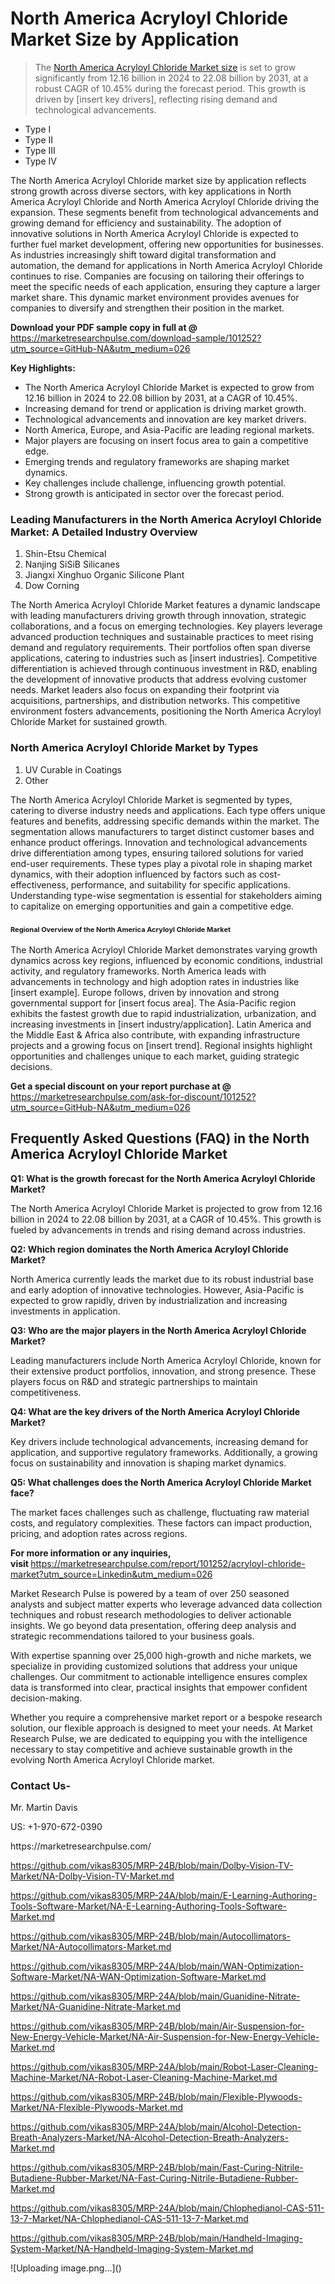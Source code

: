 
<h1>North America Acryloyl Chloride Market&nbsp;Size by Application</h1><blockquote><p>The <a href="https://marketresearchpulse.com/download-sample/101252?utm_source=GitHub-NA&amp;utm_medium=026">North America Acryloyl Chloride Market size</a> is set to grow significantly from 12.16 billion in 2024 to 22.08 billion by 2031, at a robust CAGR of 10.45% during the forecast period. This growth is driven by [insert key drivers], reflecting rising demand and technological advancements.</p></blockquote><ul><li>Type I <li> Type II <li> Type III <li> Type IV</li></ul><p>The North America Acryloyl Chloride market size by application reflects strong growth across diverse sectors, with key applications in North America Acryloyl Chloride and North America Acryloyl Chloride driving the expansion. These segments benefit from technological advancements and growing demand for efficiency and sustainability. The adoption of innovative solutions in North America Acryloyl Chloride is expected to further fuel market development, offering new opportunities for businesses. As industries increasingly shift toward digital transformation and automation, the demand for applications in North America Acryloyl Chloride continues to rise. Companies are focusing on tailoring their offerings to meet the specific needs of each application, ensuring they capture a larger market share. This dynamic market environment provides avenues for companies to diversify and strengthen their position in the market.</p><p><strong>Download your PDF sample copy in full at @ </strong><a href="https://marketresearchpulse.com/download-sample/101252?utm_source=GitHub-NA&amp;utm_medium=026">https://marketresearchpulse.com/download-sample/101252?utm_source=GitHub-NA&amp;utm_medium=026</a></p><p><strong>Key Highlights: </strong></p><ul><li>The North America Acryloyl Chloride Market is expected to grow from 12.16 billion in 2024 to 22.08 billion by 2031, at a CAGR of 10.45%.</li><li>Increasing demand for trend or application is driving market growth.</li><li>Technological advancements and innovation are key market drivers.</li><li>North America, Europe, and Asia-Pacific are leading regional markets.</li><li>Major players are focusing on insert focus area to gain a competitive edge.</li><li>Emerging trends and regulatory frameworks are shaping market dynamics.</li><li>Key challenges include challenge, influencing growth potential.</li><li>Strong growth is anticipated in sector over the forecast period.</li></ul><h3>Leading Manufacturers in the North America Acryloyl Chloride Market: A Detailed Industry Overview</h3><ol><li>Shin-Etsu Chemical</li><li>Nanjing SiSiB Silicanes</li><li>Jiangxi Xinghuo Organic Silicone Plant</li><li>Dow Corning</li></ol><div class="flex max-w-full flex-col flex-grow"><div class="min-h-8 text-message flex w-full flex-col items-end gap-2 whitespace-normal break-words [.text-message+&amp;]:mt-5" dir="auto" data-message-author-role="assistant" data-message-id="fd8432e4-4910-450d-b182-61b7bfb0a01f" data-message-model-slug="gpt-4o"><div class="flex w-full flex-col gap-1 empty:hidden first:pt-[3px]"><div class="markdown prose w-full break-words dark:prose-invert light"><p>The North America Acryloyl Chloride Market features a dynamic landscape with leading manufacturers driving growth through innovation, strategic collaborations, and a focus on emerging technologies. Key players leverage advanced production techniques and sustainable practices to meet rising demand and regulatory requirements. Their portfolios often span diverse applications, catering to industries such as [insert industries]. Competitive differentiation is achieved through continuous investment in R&amp;D, enabling the development of innovative products that address evolving customer needs. Market leaders also focus on expanding their footprint via acquisitions, partnerships, and distribution networks. This competitive environment fosters advancements, positioning the North America Acryloyl Chloride Market for sustained growth.</p></div></div></div></div><h3>North America Acryloyl Chloride Market by Types</h3><ol><li>UV Curable in Coatings <li> Other</li></ol><div class="flex max-w-full flex-col flex-grow"><div class="min-h-8 text-message flex w-full flex-col items-end gap-2 whitespace-normal break-words [.text-message+&amp;]:mt-5" dir="auto" data-message-author-role="assistant" data-message-id="084470be-0bb7-4664-bddf-5156b4f41249" data-message-model-slug="gpt-4o-mini"><div class="flex w-full flex-col gap-1 empty:hidden first:pt-[3px]"><div class="markdown prose w-full break-words dark:prose-invert light"><p>The North America Acryloyl Chloride Market is segmented by types, catering to diverse industry needs and applications. Each type offers unique features and benefits, addressing specific demands within the market. The segmentation allows manufacturers to target distinct customer bases and enhance product offerings. Innovation and technological advancements drive differentiation among types, ensuring tailored solutions for varied end-user requirements. These types play a pivotal role in shaping market dynamics, with their adoption influenced by factors such as cost-effectiveness, performance, and suitability for specific applications. Understanding type-wise segmentation is essential for stakeholders aiming to capitalize on emerging opportunities and gain a competitive edge.</p></div></div></div></div><h3><span style="font-size: 11px;">Regional Overview of the North America Acryloyl Chloride Market</span></h3><div class="flex max-w-full flex-col flex-grow"><div class="min-h-8 text-message flex w-full flex-col items-end gap-2 whitespace-normal break-words [.text-message+&amp;]:mt-5" dir="auto" data-message-author-role="assistant" data-message-id="e9038762-ce64-4e30-91c9-9bd413514231" data-message-model-slug="gpt-4o-mini"><div class="flex w-full flex-col gap-1 empty:hidden first:pt-[3px]"><div class="markdown prose w-full break-words dark:prose-invert light"><p>The North America Acryloyl Chloride Market demonstrates varying growth dynamics across key regions, influenced by economic conditions, industrial activity, and regulatory frameworks. North America leads with advancements in technology and high adoption rates in industries like [insert example]. Europe follows, driven by innovation and strong governmental support for [insert focus area]. The Asia-Pacific region exhibits the fastest growth due to rapid industrialization, urbanization, and increasing investments in [insert industry/application]. Latin America and the Middle East &amp; Africa also contribute, with expanding infrastructure projects and a growing focus on [insert trend]. Regional insights highlight opportunities and challenges unique to each market, guiding strategic decisions.</p></div></div></div></div><p><strong>Get a special discount on your report purchase at @ </strong><a href="https://marketresearchpulse.com/ask-for-discount/101252?utm_source=GitHub-NA&amp;utm_medium=026">https://marketresearchpulse.com/ask-for-discount/101252?utm_source=GitHub-NA&amp;utm_medium=026</a></p><h2>Frequently Asked Questions (FAQ) in the North America Acryloyl Chloride Market</h2><p><strong>Q1: What is the growth forecast for the North America Acryloyl Chloride Market?</strong></p><p>The North America Acryloyl Chloride Market is projected to grow from 12.16 billion in 2024 to 22.08 billion by 2031, at a CAGR of 10.45%. This growth is fueled by advancements in trends and rising demand across industries.</p><p><strong>Q2: Which region dominates the North America Acryloyl Chloride Market?</strong></p><p>North America currently leads the market due to its robust industrial base and early adoption of innovative technologies. However, Asia-Pacific is expected to grow rapidly, driven by industrialization and increasing investments in application.</p><p><strong>Q3: Who are the major players in the North America Acryloyl Chloride Market?</strong></p><p>Leading manufacturers include North America Acryloyl Chloride, known for their extensive product portfolios, innovation, and strong presence. These players focus on R&amp;D and strategic partnerships to maintain competitiveness.</p><p><strong>Q4: What are the key drivers of the North America Acryloyl Chloride Market?</strong></p><p>Key drivers include technological advancements, increasing demand for application, and supportive regulatory frameworks. Additionally, a growing focus on sustainability and innovation is shaping market dynamics.</p><p><strong>Q5: What challenges does the North America Acryloyl Chloride Market face?</strong></p><p>The market faces challenges such as challenge, fluctuating raw material costs, and regulatory complexities. These factors can impact production, pricing, and adoption rates across regions.</p><p><strong>For more information or any inquiries, visit&nbsp;</strong><a href="https://marketresearchpulse.com/report/101252/acryloyl-chloride-market?utm_source=Linkedin&utm_medium=026">https://marketresearchpulse.com/report/101252/acryloyl-chloride-market?utm_source=Linkedin&utm_medium=026</a></p><p>Market Research Pulse is powered by a team of over 250 seasoned analysts and subject matter experts who leverage advanced data collection techniques and robust research methodologies to deliver actionable insights. We go beyond data presentation, offering deep analysis and strategic recommendations tailored to your business goals.</p><p>With expertise spanning over 25,000 high-growth and niche markets, we specialize in providing customized solutions that address your unique challenges. Our commitment to actionable intelligence ensures complex data is transformed into clear, practical insights that empower confident decision-making.</p><p>Whether you require a comprehensive market report or a bespoke research solution, our flexible approach is designed to meet your needs. At Market Research Pulse, we are dedicated to equipping you with the intelligence necessary to stay competitive and achieve sustainable growth in the evolving North America Acryloyl Chloride market.</p><h3><strong>Contact Us-</strong></h3><p>Mr. Martin Davis</p><p>US: +1-970-672-0390</p><p>https://marketresearchpulse.com/</p><p><a href="https://github.com/vikas8305/MRP-24B/blob/main/Dolby-Vision-TV-Market/NA-Dolby-Vision-TV-Market.md">https://github.com/vikas8305/MRP-24B/blob/main/Dolby-Vision-TV-Market/NA-Dolby-Vision-TV-Market.md</a></p><p><a href="https://github.com/vikas8305/MRP-24A/blob/main/E-Learning-Authoring-Tools-Software-Market/NA-E-Learning-Authoring-Tools-Software-Market.md">https://github.com/vikas8305/MRP-24A/blob/main/E-Learning-Authoring-Tools-Software-Market/NA-E-Learning-Authoring-Tools-Software-Market.md</a></p><p><a href="https://github.com/vikas8305/MRP-24B/blob/main/Autocollimators-Market/NA-Autocollimators-Market.md">https://github.com/vikas8305/MRP-24B/blob/main/Autocollimators-Market/NA-Autocollimators-Market.md</a></p><p><a href="https://github.com/vikas8305/MRP-24A/blob/main/WAN-Optimization-Software-Market/NA-WAN-Optimization-Software-Market.md">https://github.com/vikas8305/MRP-24A/blob/main/WAN-Optimization-Software-Market/NA-WAN-Optimization-Software-Market.md</a></p><p><a href="https://github.com/vikas8305/MRP-24A/blob/main/Guanidine-Nitrate-Market/NA-Guanidine-Nitrate-Market.md">https://github.com/vikas8305/MRP-24A/blob/main/Guanidine-Nitrate-Market/NA-Guanidine-Nitrate-Market.md</a></p><p><a href="https://github.com/vikas8305/MRP-24B/blob/main/Air-Suspension-for-New-Energy-Vehicle-Market/NA-Air-Suspension-for-New-Energy-Vehicle-Market.md">https://github.com/vikas8305/MRP-24B/blob/main/Air-Suspension-for-New-Energy-Vehicle-Market/NA-Air-Suspension-for-New-Energy-Vehicle-Market.md</a></p><p><a href="https://github.com/vikas8305/MRP-24A/blob/main/Robot-Laser-Cleaning-Machine-Market/NA-Robot-Laser-Cleaning-Machine-Market.md">https://github.com/vikas8305/MRP-24A/blob/main/Robot-Laser-Cleaning-Machine-Market/NA-Robot-Laser-Cleaning-Machine-Market.md</a></p><p><a href="https://github.com/vikas8305/MRP-24B/blob/main/Flexible-Plywoods-Market/NA-Flexible-Plywoods-Market.md">https://github.com/vikas8305/MRP-24B/blob/main/Flexible-Plywoods-Market/NA-Flexible-Plywoods-Market.md</a></p><p><a href="https://github.com/vikas8305/MRP-24A/blob/main/Alcohol-Detection-Breath-Analyzers-Market/NA-Alcohol-Detection-Breath-Analyzers-Market.md">https://github.com/vikas8305/MRP-24A/blob/main/Alcohol-Detection-Breath-Analyzers-Market/NA-Alcohol-Detection-Breath-Analyzers-Market.md</a></p><p><a href="https://github.com/vikas8305/MRP-24B/blob/main/Fast-Curing-Nitrile-Butadiene-Rubber-Market/NA-Fast-Curing-Nitrile-Butadiene-Rubber-Market.md">https://github.com/vikas8305/MRP-24B/blob/main/Fast-Curing-Nitrile-Butadiene-Rubber-Market/NA-Fast-Curing-Nitrile-Butadiene-Rubber-Market.md</a></p><p><a href="https://github.com/vikas8305/MRP-24A/blob/main/Chlophedianol-CAS-511-13-7-Market/NA-Chlophedianol-CAS-511-13-7-Market.md">https://github.com/vikas8305/MRP-24A/blob/main/Chlophedianol-CAS-511-13-7-Market/NA-Chlophedianol-CAS-511-13-7-Market.md</a></p><p><a href="https://github.com/vikas8305/MRP-24B/blob/main/Handheld-Imaging-System-Market/NA-Handheld-Imaging-System-Market.md">https://github.com/vikas8305/MRP-24B/blob/main/Handheld-Imaging-System-Market/NA-Handheld-Imaging-System-Market.md</a></p>
![Uploading image.png…]()

